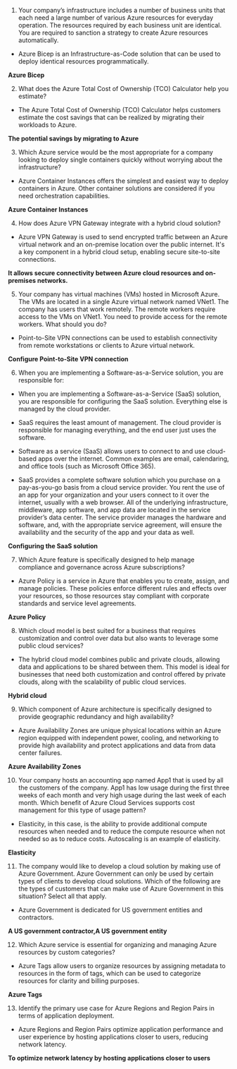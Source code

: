 1. Your company’s infrastructure includes a number of business units that each need a large number of various Azure resources for everyday operation. The resources required by each business unit are identical. You are required to sanction a strategy to create Azure resources automatically.

- Azure Bicep is an Infrastructure-as-Code solution that can be used to deploy identical resources programmatically.

**Azure Bicep**

2. What does the Azure Total Cost of Ownership (TCO) Calculator help you estimate?

- The Azure Total Cost of Ownership (TCO) Calculator helps customers estimate the cost savings that can be realized by migrating their workloads to Azure.

**The potential savings by migrating to Azure**

3. Which Azure service would be the most appropriate for a company looking to deploy single containers quickly without worrying about the infrastructure?

- Azure Container Instances offers the simplest and easiest way to deploy containers in Azure. Other container solutions are considered if you need orchestration capabilities.

**Azure Container Instances**

4. How does Azure VPN Gateway integrate with a hybrid cloud solution?

- Azure VPN Gateway is used to send encrypted traffic between an Azure virtual network and an on-premise location over the public internet. It's a key component in a hybrid cloud setup, enabling secure site-to-site connections.

**It allows secure connectivity between Azure cloud resources and on-premises networks.**

5. Your company has virtual machines (VMs) hosted in Microsoft Azure. The VMs are located in a single Azure virtual network named VNet1. The company has users that work remotely. The remote workers require access to the VMs on VNet1. You need to provide access for the remote workers. What should you do?

- Point-to-Site VPN connections can be used to establish connectivity from remote workstations or clients to Azure virtual network.

**Configure Point-to-Site VPN connection**

6. When you are implementing a Software-as-a-Service solution, you are responsible for:

- When you are implementing a Software-as-a-Service (SaaS) solution, you are responsible for configuring the SaaS solution. Everything else is managed by the cloud provider.

- SaaS requires the least amount of management. The cloud provider is responsible for managing everything, and the end user just uses the software.

- Software as a service (SaaS) allows users to connect to and use cloud-based apps over the internet. Common examples are email, calendaring, and office tools (such as Microsoft Office 365).

- SaaS provides a complete software solution which you purchase on a pay-as-you-go basis from a cloud service provider. You rent the use of an app for your organization and your users connect to it over the internet, usually with a web browser. All of the underlying infrastructure, middleware, app software, and app data are located in the service provider’s data center. The service provider manages the hardware and software, and, with the appropriate service agreement, will ensure the availability and the security of the app and your data as well.

**Configuring the SaaS solution**

7. Which Azure feature is specifically designed to help manage compliance and governance across Azure subscriptions?

- Azure Policy is a service in Azure that enables you to create, assign, and manage policies. These policies enforce different rules and effects over your resources, so those resources stay compliant with corporate standards and service level agreements.

**Azure Policy**

8. Which cloud model is best suited for a business that requires customization and control over data but also wants to leverage some public cloud services?

- The hybrid cloud model combines public and private clouds, allowing data and applications to be shared between them. This model is ideal for businesses that need both customization and control offered by private clouds, along with the scalability of public cloud services.

**Hybrid cloud**

9. Which component of Azure architecture is specifically designed to provide geographic redundancy and high availability?

- Azure Availability Zones are unique physical locations within an Azure region equipped with independent power, cooling, and networking to provide high availability and protect applications and data from data center failures.

**Azure Availability Zones**

10. Your company hosts an accounting app named App1 that is used by all the customers of the company. App1 has low usage during the first three weeks of each month and very high usage during the last week of each month. Which benefit of Azure Cloud Services supports cost management for this type of usage pattern?

- Elasticity, in this case, is the ability to provide additional compute resources when needed and to reduce the compute resource when not needed so as to reduce costs. Autoscaling is an example of elasticity.

**Elasticity**

11. The company would like to develop a cloud solution by making use of Azure Government. Azure Government can only be used by certain types of clients to develop cloud solutions. Which of the following are the types of customers that can make use of Azure Government in this situation? Select all that apply.

- Azure Government is dedicated for US government entities and contractors.

**A US government contractor,A US government entity**

12. Which Azure service is essential for organizing and managing Azure resources by custom categories?

- Azure Tags allow users to organize resources by assigning metadata to resources in the form of tags, which can be used to categorize resources for clarity and billing purposes.

**Azure Tags**

13. Identify the primary use case for Azure Regions and Region Pairs in terms of application deployment.

- Azure Regions and Region Pairs optimize application performance and user experience by hosting applications closer to users, reducing network latency.

**To optimize network latency by hosting applications closer to users**

